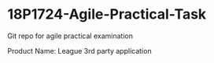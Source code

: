# 18P1724-Agile-Practical-Task
Git repo for agile practical examination

Product Name: League 3rd party application
